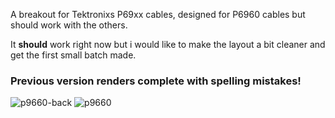 A breakout for Tektronixs P69xx cables, designed for P6960 cables but should work with the others.

It **should** work right now but i would like to make the layout a bit cleaner and get the first small batch made.

### Previous version renders complete with spelling mistakes!
![p9660-back](https://github.com/user-attachments/assets/146b56c6-8f8b-4e71-a503-4f898dd5081a)
![p9660](https://github.com/user-attachments/assets/184b3120-d410-41f7-9c9b-18515ca5ec2b)
